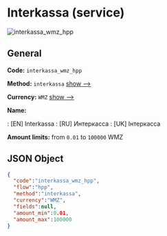 
# Interkassa (service) 
![interkassa_wmz_hpp](https://static.openfintech.io/payment_methods/interkassa_wmz_hpp/logo.svg?w=400&c=v0.59.26#w200)  

## General 
 
**Code:** `interkassa_wmz_hpp` 
 
**Method:** `interkassa` 
 [show -->](/payment-methods/interkassa/) 
 
**Currency:** `WMZ` [show -->](/currencies/WMZ/) 
 
**Name:** 
 
:	[EN] Interkassa 
:	[RU] Интеркасса 
:	[UK] Інтеркасса 
 
**Amount limits:** from `0.01` to `100000` WMZ 

## JSON Object 

```json
{
  "code":"interkassa_wmz_hpp",
  "flow":"hpp",
  "method":"interkassa",
  "currency":"WMZ",
  "fields":null,
  "amount_min":0.01,
  "amount_max":100000
}
```  
